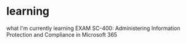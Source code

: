 # learning
what I'm currently learning
EXAM SC-400: Administering Information Protection and Compliance in Microsoft 365
